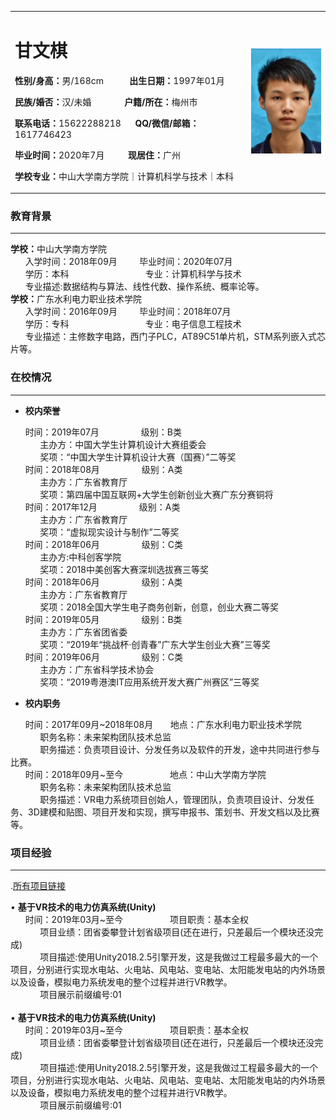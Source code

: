 
<table border="0">
  <tr>
    <td width="75%">
      <h1>甘文棋</h1>
      <p><b>性别/身高：</b>男/168cm &nbsp;&nbsp;&nbsp;&nbsp;&nbsp;&nbsp;&nbsp;&nbsp;&nbsp; <b>出生日期：</b>1997年01月</p>  
      <p><b>民族/婚否：</b>汉/未婚  &nbsp;&nbsp;&nbsp;&nbsp;&nbsp;&nbsp;&nbsp;&nbsp;&nbsp;&nbsp;&nbsp;&nbsp; <b>户籍/所在：</b>梅州市</p>  
      <p><b>联系电话：</b>15622288218  &nbsp;&nbsp;&nbsp;&nbsp; <b>QQ/微信/邮箱：</b>1617746423</p>  
      <p><b>毕业时间：</b>2020年7月 &nbsp;&nbsp;&nbsp;&nbsp;&nbsp;&nbsp;&nbsp;&nbsp; <b>现居住：</b>广州</p>  
      <p><b>学校专业：</b>中山大学南方学院｜计算机科学与技术｜本科</p>  
    </td>
    <td width="25%">
      <img src="/chesschess.png" width="100%">      
    </td>
  </tr>
</table>

<h3>教育背景</h3>

---

<body><b>学校：</b>中山大学南方学院</body>
<div>&nbsp;&nbsp;&nbsp;&nbsp;&nbsp;&nbsp;入学时间：2018年09月&nbsp;&nbsp;&nbsp;&nbsp;&nbsp;&nbsp;&nbsp;&nbsp;&nbsp;毕业时间：2020年07月</div>
<div>&nbsp;&nbsp;&nbsp;&nbsp;&nbsp;&nbsp;学历：本科&nbsp;&nbsp;&nbsp;&nbsp;&nbsp;&nbsp;&nbsp;&nbsp;&nbsp;&nbsp;&nbsp;&nbsp;&nbsp;&nbsp;&nbsp;&nbsp;&nbsp;&nbsp;&nbsp;&nbsp;&nbsp;&nbsp;&nbsp;&nbsp;&nbsp;&nbsp;&nbsp;&nbsp;&nbsp;&nbsp;&nbsp;专业：计算机科学与技术</div>
<div>
 &nbsp;&nbsp;&nbsp;&nbsp;&nbsp;&nbsp;专业描述:数据结构与算法、线性代数、操作系统、概率论等。
</div>
<body>
<body><b>学校：</b>广东水利电力职业技术学院</body>
<div>&nbsp;&nbsp;&nbsp;&nbsp;&nbsp;&nbsp;入学时间：2016年09月&nbsp;&nbsp;&nbsp;&nbsp;&nbsp;&nbsp;&nbsp;&nbsp;&nbsp;毕业时间：2018年07月</div>
<div>&nbsp;&nbsp;&nbsp;&nbsp;&nbsp;&nbsp;学历：专科&nbsp;&nbsp;&nbsp;&nbsp;&nbsp;&nbsp;&nbsp;&nbsp;&nbsp;&nbsp;&nbsp;&nbsp;&nbsp;&nbsp;&nbsp;&nbsp;&nbsp;&nbsp;&nbsp;&nbsp;&nbsp;&nbsp;&nbsp;&nbsp;&nbsp;&nbsp;&nbsp;&nbsp;&nbsp;&nbsp;&nbsp;专业：电子信息工程技术</div>
<div>
 &nbsp;&nbsp;&nbsp;&nbsp;&nbsp;&nbsp;专业描述：主修数字电路，西门子PLC，AT89C51单片机，STM系列嵌入式芯片等。
</div>
  
<h3>在校情况</h3>  

***  
*  __校内荣誉__  

<div>&nbsp;&nbsp;&nbsp;&nbsp;&nbsp;&nbsp;时间：2019年07月&nbsp;&nbsp;&nbsp;&nbsp;&nbsp;&nbsp;&nbsp;&nbsp;&nbsp;&nbsp;&nbsp;&nbsp;&nbsp;&nbsp;&nbsp;&nbsp;&nbsp;级别：B类</div>
<div>&nbsp;&nbsp;&nbsp;&nbsp;&nbsp;&nbsp;&nbsp;&nbsp;&nbsp;&nbsp;&nbsp;&nbsp;主办方：中国大学生计算机设计大赛组委会</div>
<div>&nbsp;&nbsp;&nbsp;&nbsp;&nbsp;&nbsp;&nbsp;&nbsp;&nbsp;&nbsp;&nbsp;&nbsp;奖项：“中国大学生计算机设计大赛（国赛）”二等奖</div>
<div>&nbsp;&nbsp;&nbsp;&nbsp;&nbsp;&nbsp;时间：2018年08月&nbsp;&nbsp;&nbsp;&nbsp;&nbsp;&nbsp;&nbsp;&nbsp;&nbsp;&nbsp;&nbsp;&nbsp;&nbsp;&nbsp;&nbsp;&nbsp;&nbsp;级别：A类</div>
<div>&nbsp;&nbsp;&nbsp;&nbsp;&nbsp;&nbsp;&nbsp;&nbsp;&nbsp;&nbsp;&nbsp;&nbsp;主办方：广东省教育厅</div>
<div>&nbsp;&nbsp;&nbsp;&nbsp;&nbsp;&nbsp;&nbsp;&nbsp;&nbsp;&nbsp;&nbsp;&nbsp;奖项：第四届中国互联网+大学生创新创业大赛广东分赛铜将</div>
<div>&nbsp;&nbsp;&nbsp;&nbsp;&nbsp;&nbsp;时间：2017年12月&nbsp;&nbsp;&nbsp;&nbsp;&nbsp;&nbsp;&nbsp;&nbsp;&nbsp;&nbsp;&nbsp;&nbsp;&nbsp;&nbsp;&nbsp;&nbsp;&nbsp;级别：A类</div>
<div>&nbsp;&nbsp;&nbsp;&nbsp;&nbsp;&nbsp;&nbsp;&nbsp;&nbsp;&nbsp;&nbsp;&nbsp;主办方：广东省教育厅</div>
<div>&nbsp;&nbsp;&nbsp;&nbsp;&nbsp;&nbsp;&nbsp;&nbsp;&nbsp;&nbsp;&nbsp;&nbsp;奖项：“虚拟现实设计与制作”二等奖</div>
<div>&nbsp;&nbsp;&nbsp;&nbsp;&nbsp;&nbsp;时间：2018年06月&nbsp;&nbsp;&nbsp;&nbsp;&nbsp;&nbsp;&nbsp;&nbsp;&nbsp;&nbsp;&nbsp;&nbsp;&nbsp;&nbsp;&nbsp;&nbsp;&nbsp;级别：C类</div>
<div>&nbsp;&nbsp;&nbsp;&nbsp;&nbsp;&nbsp;&nbsp;&nbsp;&nbsp;&nbsp;&nbsp;&nbsp;主办方:中科创客学院</div>
<div>&nbsp;&nbsp;&nbsp;&nbsp;&nbsp;&nbsp;&nbsp;&nbsp;&nbsp;&nbsp;&nbsp;&nbsp;奖项：2018中美创客大赛深圳选拔赛三等奖</div>
<div>&nbsp;&nbsp;&nbsp;&nbsp;&nbsp;&nbsp;时间：2018年06月&nbsp;&nbsp;&nbsp;&nbsp;&nbsp;&nbsp;&nbsp;&nbsp;&nbsp;&nbsp;&nbsp;&nbsp;&nbsp;&nbsp;&nbsp;&nbsp;&nbsp;级别：A类</div>
<div>&nbsp;&nbsp;&nbsp;&nbsp;&nbsp;&nbsp;&nbsp;&nbsp;&nbsp;&nbsp;&nbsp;&nbsp;主办方：广东省教育厅</div>
<div>&nbsp;&nbsp;&nbsp;&nbsp;&nbsp;&nbsp;&nbsp;&nbsp;&nbsp;&nbsp;&nbsp;&nbsp;奖项：2018全国大学生电子商务创新，创意，创业大赛二等奖</div>
<div>&nbsp;&nbsp;&nbsp;&nbsp;&nbsp;&nbsp;时间：2019年05月&nbsp;&nbsp;&nbsp;&nbsp;&nbsp;&nbsp;&nbsp;&nbsp;&nbsp;&nbsp;&nbsp;&nbsp;&nbsp;&nbsp;&nbsp;&nbsp;&nbsp;级别：B类</div>
<div>&nbsp;&nbsp;&nbsp;&nbsp;&nbsp;&nbsp;&nbsp;&nbsp;&nbsp;&nbsp;&nbsp;&nbsp;主办方：广东省团省委</div>
<div>&nbsp;&nbsp;&nbsp;&nbsp;&nbsp;&nbsp;&nbsp;&nbsp;&nbsp;&nbsp;&nbsp;&nbsp;奖项：“2019年“挑战杯·创青春”广东大学生创业大赛”三等奖</div>
<div>&nbsp;&nbsp;&nbsp;&nbsp;&nbsp;&nbsp;时间：2019年06月&nbsp;&nbsp;&nbsp;&nbsp;&nbsp;&nbsp;&nbsp;&nbsp;&nbsp;&nbsp;&nbsp;&nbsp;&nbsp;&nbsp;&nbsp;&nbsp;&nbsp;级别：C类</div>
<div>&nbsp;&nbsp;&nbsp;&nbsp;&nbsp;&nbsp;&nbsp;&nbsp;&nbsp;&nbsp;&nbsp;&nbsp;主办方：广东省科学技术协会</div>
<div>&nbsp;&nbsp;&nbsp;&nbsp;&nbsp;&nbsp;&nbsp;&nbsp;&nbsp;&nbsp;&nbsp;&nbsp;奖项：“2019粤港澳IT应用系统开发大赛广州赛区”三等奖</div>

* **校内职务**
<div>&nbsp;&nbsp;&nbsp;&nbsp;&nbsp;&nbsp;时间：2017年09月~2018年08月&nbsp;&nbsp;&nbsp;&nbsp;&nbsp;&nbsp;&nbsp;地点：广东水利电力职业技术学院</div>
<div>&nbsp;&nbsp;&nbsp;&nbsp;&nbsp;&nbsp;&nbsp;&nbsp;&nbsp;&nbsp;&nbsp;&nbsp;职务名称：未来架构团队技术总监</div>
<div>&nbsp;&nbsp;&nbsp;&nbsp;&nbsp;&nbsp;&nbsp;&nbsp;&nbsp;&nbsp;&nbsp;&nbsp;职务描述：负责项目设计、分发任务以及软件的开发，途中共同进行参与比赛。</div>
<div>&nbsp;&nbsp;&nbsp;&nbsp;&nbsp;&nbsp;时间：2018年09月~至今&nbsp;&nbsp;&nbsp;&nbsp;&nbsp;&nbsp;&nbsp;&nbsp;&nbsp;&nbsp;&nbsp;&nbsp;&nbsp;&nbsp;&nbsp;&nbsp;&nbsp;&nbsp;&nbsp;地点：中山大学南方学院</div>
<div>&nbsp;&nbsp;&nbsp;&nbsp;&nbsp;&nbsp;&nbsp;&nbsp;&nbsp;&nbsp;&nbsp;&nbsp;职务名称：未来架构团队技术总监</div>
<body>&nbsp;&nbsp;&nbsp;&nbsp;&nbsp;&nbsp;&nbsp;&nbsp;&nbsp;&nbsp;&nbsp;&nbsp;职务描述：VR电力系统项目创始人，管理团队，负责项目设计、分发任务、3D建模和贴图、项目开发和实现，撰写申报书、策划书、开发文档以及比赛等。</body> 
 
<h3>项目经验</h3>

**** 
 .[所有项目链接](https://pan.baidu.com/s/1slfj1Pb)


<div>&bull; <b>基于VR技术的电力仿真系统(Unity)</b></div>
<div>&nbsp;&nbsp;&nbsp;&nbsp;&nbsp;&nbsp;时间：2019年03月~至今&nbsp;&nbsp;&nbsp;&nbsp;&nbsp;&nbsp;&nbsp;&nbsp;&nbsp;&nbsp;&nbsp;&nbsp;&nbsp;&nbsp;&nbsp;&nbsp;&nbsp;&nbsp;&nbsp;项目职责：基本全权</div>
<div>&nbsp;&nbsp;&nbsp;&nbsp;&nbsp;&nbsp;&nbsp;&nbsp;&nbsp;&nbsp;&nbsp;&nbsp;项目业绩：团省委攀登计划省级项目(还在进行，只差最后一个模块还没完成)</div>
<div>&nbsp;&nbsp;&nbsp;&nbsp;&nbsp;&nbsp;&nbsp;&nbsp;&nbsp;&nbsp;&nbsp;&nbsp;项目描述:使用Unity2018.2.5引擎开发，这是我做过工程最多最大的一个项目，分别进行实现水电站、火电站、风电站、变电站、太阳能发电站的内外场景以及设备，模拟电力系统发电的整个过程并进行VR教学。
</div><div>&nbsp;&nbsp;&nbsp;&nbsp;&nbsp;&nbsp;&nbsp;&nbsp;&nbsp;&nbsp;&nbsp;&nbsp;项目展示前缀编号:01</div></br>

<div>&bull; <b>基于VR技术的电力仿真系统(Unity)</b></div>
<div>&nbsp;&nbsp;&nbsp;&nbsp;&nbsp;&nbsp;时间：2019年03月~至今&nbsp;&nbsp;&nbsp;&nbsp;&nbsp;&nbsp;&nbsp;&nbsp;&nbsp;&nbsp;&nbsp;&nbsp;&nbsp;&nbsp;&nbsp;&nbsp;&nbsp;&nbsp;&nbsp;项目职责：基本全权</div>
<div>&nbsp;&nbsp;&nbsp;&nbsp;&nbsp;&nbsp;&nbsp;&nbsp;&nbsp;&nbsp;&nbsp;&nbsp;项目业绩：团省委攀登计划省级项目(还在进行，只差最后一个模块还没完成)</div>
<div>&nbsp;&nbsp;&nbsp;&nbsp;&nbsp;&nbsp;&nbsp;&nbsp;&nbsp;&nbsp;&nbsp;&nbsp;项目描述:使用Unity2018.2.5引擎开发，这是我做过工程最多最大的一个项目，分别进行实现水电站、火电站、风电站、变电站、太阳能发电站的内外场景以及设备，模拟电力系统发电的整个过程并进行VR教学。
</div><div>&nbsp;&nbsp;&nbsp;&nbsp;&nbsp;&nbsp;&nbsp;&nbsp;&nbsp;&nbsp;&nbsp;&nbsp;项目展示前缀编号:01</br></div>
 
